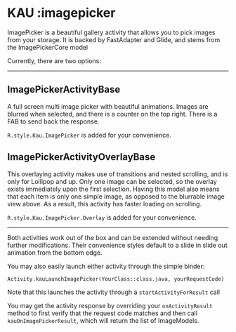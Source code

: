 # KAU :imagepicker

ImagePicker is a beautiful gallery activity that allows you to pick images
from your storage. It is backed by FastAdapter and Glide, and stems from the ImagePickerCore model

Currently, there are two options:

--------------------------------

## ImagePickerActivityBase

A full screen multi image picker with beautiful animations. 
Images are blurred when selected, and there is a counter on the top right.
There is a FAB to send back the response.

`R.style.Kau.ImagePicker` is added for your convenience.

## ImagePickerActivityOverlayBase

This overlaying activity makes use of transitions and nested scrolling, and is only for Lollipop and up.
Only one image can be selected, so the overlay exists immediately upon the first selection.
Having this model also means that each item is only one simple image, as opposed to the blurrable image view above.
As a result, this activity has faster loading on scrolling.

`R.style.Kau.ImagePicker.Overlay` is added for your convenience.

--------------------------------

Both activities work out of the box and can be extended without needing further modifications.
Their convenience styles default to a slide in slide out animation from the bottom edge.

You may also easily launch either activity through the simple binder:
```
Activity.kauLaunchImagePicker(YourClass::class.java, yourRequestCode)
```

Note that this launches the activity through a `startActivityForResult` call

You may get the activity response by overriding your `onActivityResult` method
to first verify that the request code matches and then call `kauOnImagePickerResult`,
which will return the list of ImageModels.